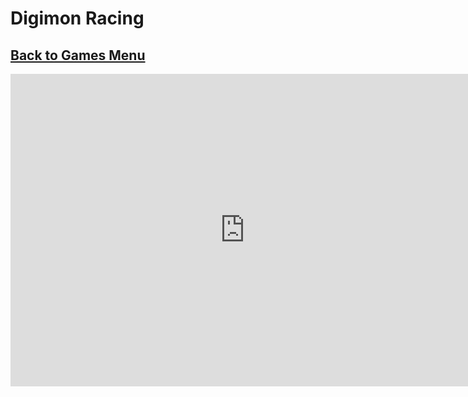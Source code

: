 # Digimon Racing
## [Back to Games Menu](https://simatalk.github.io/games)

<iframe src="https://jsemu2.github.io/gba/launcher.html#digimon_racing" style="width:750px;height:500px;border:0"></iframe>
